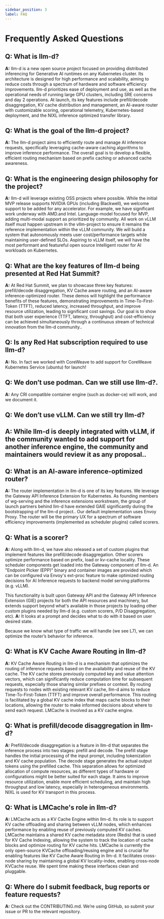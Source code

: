 ```yaml
---
sidebar_position: 3
label: FAQ
---
```


# Frequently Asked Questions

## Q: What is llm-d?
**A:** llm-d is a new open source project focused on providing distributed inferencing for Generative AI runtimes on any Kubernetes cluster. Its architecture is designed for high performance and scalability, aiming to reduce costs through a spectrum of hardware and software efficiency improvements. llm-d prioritizes ease of deployment and use, as well as the operational needs of running large GPU clusters, including SRE concerns and day 2 operations. At launch, its key features include prefill/decode disaggregation, KV cache distribution and management, an AI-aware router with customizable scoring, operational telemetry, Kubernetes-based deployment, and the NIXL inference optimized transfer library.

## Q: What is the goal of the llm-d project?
**A:** The llm-d project aims to efficiently route and manage AI inference requests, specifically leveraging cache-aware caching algorithms to improve inference performance. The overall goal is to develop a flexible, efficient routing mechanism based on prefix caching or advanced cache awareness. 

## Q: What is the engineering design philosophy for the project?
**A:**
llm-d will leverage existing OSS projects where possible.
While the initial MVP release supports NVIDIA GPUs (including Blackwell), we welcome support to be added for any accelerator. For example, we have significant work underway with AMD.and Intel.
Language-model focused for MVP, adding multi-modal support as prioritized by community.
All work on vLLM itself must happen upstream in the vllm-project to ensure it remains the reference implementation within the vLLM community.
We will build a system that autonomously meets user cost/performance targets while maintaining user-defined SLOs.
Aspiring to vLLM itself, we will have the most performant and featureful open source Intelligent router for AI workloads on Kubernetes.

## Q: What are the key features of llm-d being presented at Red Hat Summit?
**A:** At Red Hat Summit, we plan to showcase three key features: prefill/decode disaggregation, KV Cache aware routing, and an AI-aware inference-optimized router. These demos will highlight the performance benefits of these features, demonstrating improvements in Time-To-First-Token (TTFT), reduced latency, increased throughput, and improve resource utilization, leading to significant cost savings. Our goal is to show that both user experience (TTFT, latency, throughput) and cost-efficiency can be achieved simultaneously through a continuous stream of technical innovation from the llm-d community..

## Q: Is any Red Hat subscription required to use llm-d?
**A:** No. In fact we worked with CoreWeave to add support for CoreWeave Kubernetes Service (ubuntu) for launch!

## Q: We don’t use podman. Can we still use llm-d?.
**A:** Any CRI compatible container engine (such as docker-ce) will work, and we document it.

## Q: We don’t use vLLM. Can we still try llm-d?
## **A:** While llm-d is deeply integrated with vLLM, if the community wanted to add support for another inference engine, the community and maintainers would review it as any proposal..

## Q: What is an AI-aware inference-optimized router?
**A:** The router implementation in llm-d is one of its key features. We leverage the Gateway API Inference Extension for Kubernetes. As founding members of wg-serving and the inference extensions workstream, the group of launch partners behind llm-d have extended GAIE significantly during the bootstrapping of the llm-d project.. Our default implementation uses Envoy Proxy. The router will be the primary UX for a spectrum of software efficiency improvements (implemented as scheduler plugins) called scorers.

## Q: What is a scorer?
**A:** Along with llm-d, we have also released a set of custom plugins that implement features like prefill/decode disaggregation. Other scorers optimize performance based on prefix, load or kv-cache locality. These scheduler components get loaded into the Gateway component of llm-d. An "Endpoint Picker (EPP)" binary and container images are provided which can be configured via Envoy's ext-proc feature to make optimized routing decisions for AI Inference requests to backend model serving platforms (e.g. vLLM).

This functionality is built upon Gateway API and the Gateway API Inference Extension (GIE) projects for both the API resources and machinery, but extends support beyond what's available in those projects by loading other custom plugins needed by llm-d (e.g. custom scorers, P/D Disaggregation, etc).
**A:** It looks at a prompt and decides what to do with it based on user desired state.

Because we know what type of traffic we will handle (we see L7), we can optimize the router’s behavior for inference.

## Q: What is KV Cache Aware Routing in llm-d?
**A:** KV Cache Aware Routing in llm-d is a mechanism that optimizes the routing of inference requests based on the availability and reuse of the KV cache. The KV cache stores previously computed key and value attention vectors, which can significantly reduce computation time for subsequent requests, especially those sharing similar prefixes or context. By routing requests to nodes with existing relevant KV cache, llm-d aims to reduce Time-To-First-Token (TTFT) and improve overall performance. This routing is facilitated by a global KV cache index that maps cache blocks to their locations, allowing the router to make informed decisions about where to send each request. LMCache is involved as a KV cache engine.

## Q: What is prefill/decode disaggregation in llm-d?
**A:** Prefill/decode disaggregation is a feature in llm-d that separates the inference process into two stages: prefill and decode. The prefill stage handles the initial processing of the input prompt, including tokenization and KV cache population. The decode stage generates the actual output tokens using the prefilled cache. This separation allows for optimized allocation of compute resources, as different types of hardware or configurations might be better suited for each stage. It aims to improve resource utilization, enable more efficient scheduling, and maintain high throughput and low latency, especially in heterogeneous environments. NIXL is used for KV transport in this process.

## Q: What is LMCache's role in llm-d?
**A:** LMCache acts as a KV Cache Engine within llm-d. Its role is to support KV cache offloading and sharing between vLLM nodes, which enhances performance by enabling reuse of previously computed KV caches. LMCache maintains a shared KV cache metadata store (Redis) that is used for KV Cache Indexing, allowing the system to track the location of cache blocks and optimize routing for KV cache hits. LMCache is currently the only open-source KVCache offloading/reusing engine and is crucial for enabling features like KV Cache Aware Routing in llm-d. It facilitates cross-node sharing by maintaining a global KV locality-index, enabling cross-node KVCache reuse. We spent time making these interfaces clean and pluggable.

## Q: Where do I submit feedback, bug reports or feature requests?
**A:** Check out the CONTRIBUTING.md. We’re using GitHub, so submit your issue or PR to the relevant repository.

